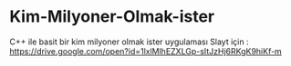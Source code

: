 # Kim-Milyoner-Olmak-ister
C++ ile basit bir kim milyoner olmak ister uygulaması
Slayt için : https://drive.google.com/open?id=1lxlMlhEZXLGp-sItJzHj6RKgK9hiKf-m
